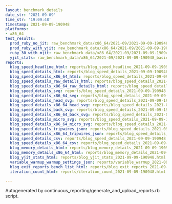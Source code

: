```yaml
---
layout: benchmark_details
date_str: '2021-09-09'
time_str: '19:09:48'
timestamp: 2021-09-09-190948
platforms:
- x86_64
test_results:
  prod_ruby_no_jit: raw_benchmark_data/x86_64/2021-09/2021-09-09-190948_basic_benchmark_prod_ruby_no_jit.json
  prod_ruby_with_yjit: raw_benchmark_data/x86_64/2021-09/2021-09-09-190948_basic_benchmark_prod_ruby_with_yjit.json
  ruby_30_with_mjit: raw_benchmark_data/x86_64/2021-09/2021-09-09-190948_basic_benchmark_ruby_30_with_mjit.json
  yjit_stats: raw_benchmark_data/x86_64/2021-09/2021-09-09-190948_basic_benchmark_yjit_stats.json
reports:
  blog_speed_headline_html: reports/blog_speed_headline_2021-09-09-190948.html
  blog_speed_details_html: reports/blog_speed_details_2021-09-09-190948.html
  blog_speed_details_x86_64_html: reports/blog_speed_details_2021-09-09-190948.x86_64.html
  blog_speed_details_raw_details_html: reports/blog_speed_details_2021-09-09-190948.raw_details.html
  blog_speed_details_x86_64_raw_details_html: reports/blog_speed_details_2021-09-09-190948.x86_64.raw_details.html
  blog_speed_details_svg: reports/blog_speed_details_2021-09-09-190948.svg
  blog_speed_details_x86_64_svg: reports/blog_speed_details_2021-09-09-190948.x86_64.svg
  blog_speed_details_head_svg: reports/blog_speed_details_2021-09-09-190948.head.svg
  blog_speed_details_x86_64_head_svg: reports/blog_speed_details_2021-09-09-190948.x86_64.head.svg
  blog_speed_details_back_svg: reports/blog_speed_details_2021-09-09-190948.back.svg
  blog_speed_details_x86_64_back_svg: reports/blog_speed_details_2021-09-09-190948.x86_64.back.svg
  blog_speed_details_micro_svg: reports/blog_speed_details_2021-09-09-190948.micro.svg
  blog_speed_details_x86_64_micro_svg: reports/blog_speed_details_2021-09-09-190948.x86_64.micro.svg
  blog_speed_details_tripwires_json: reports/blog_speed_details_2021-09-09-190948.tripwires.json
  blog_speed_details_x86_64_tripwires_json: reports/blog_speed_details_2021-09-09-190948.x86_64.tripwires.json
  blog_speed_details_csv: reports/blog_speed_details_2021-09-09-190948.csv
  blog_speed_details_x86_64_csv: reports/blog_speed_details_2021-09-09-190948.x86_64.csv
  blog_memory_details_html: reports/blog_memory_details_2021-09-09-190948.html
  blog_memory_details_x86_64_html: reports/blog_memory_details_2021-09-09-190948.x86_64.html
  blog_yjit_stats_html: reports/blog_yjit_stats_2021-09-09-190948.html
  variable_warmup_warmup_settings_json: reports/variable_warmup_2021-09-09-190948.warmup_settings.json
  blog_exit_reports_bench_list_html: reports/blog_exit_reports_2021-09-09-190948.bench_list.html
  iteration_count_html: reports/iteration_count_2021-09-09-190948.html

---
```

Autogenerated by continuous_reporting/generate_and_upload_reports.rb script.
